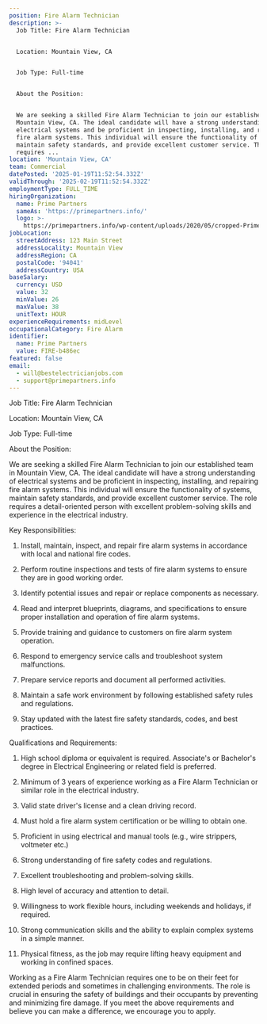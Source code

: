 ```yaml
---
position: Fire Alarm Technician
description: >-
  Job Title: Fire Alarm Technician


  Location: Mountain View, CA


  Job Type: Full-time


  About the Position:


  We are seeking a skilled Fire Alarm Technician to join our established team in
  Mountain View, CA. The ideal candidate will have a strong understanding of
  electrical systems and be proficient in inspecting, installing, and repairing
  fire alarm systems. This individual will ensure the functionality of systems,
  maintain safety standards, and provide excellent customer service. The role
  requires ...
location: 'Mountain View, CA'
team: Commercial
datePosted: '2025-01-19T11:52:54.332Z'
validThrough: '2025-02-19T11:52:54.332Z'
employmentType: FULL_TIME
hiringOrganization:
  name: Prime Partners
  sameAs: 'https://primepartners.info/'
  logo: >-
    https://primepartners.info/wp-content/uploads/2020/05/cropped-Prime-Partners-Logo-NO-BG-1-1.png
jobLocation:
  streetAddress: 123 Main Street
  addressLocality: Mountain View
  addressRegion: CA
  postalCode: '94041'
  addressCountry: USA
baseSalary:
  currency: USD
  value: 32
  minValue: 26
  maxValue: 38
  unitText: HOUR
experienceRequirements: midLevel
occupationalCategory: Fire Alarm
identifier:
  name: Prime Partners
  value: FIRE-b486ec
featured: false
email:
  - will@bestelectricianjobs.com
  - support@primepartners.info
---
```




Job Title: Fire Alarm Technician

Location: Mountain View, CA

Job Type: Full-time

About the Position:

We are seeking a skilled Fire Alarm Technician to join our established team in Mountain View, CA. The ideal candidate will have a strong understanding of electrical systems and be proficient in inspecting, installing, and repairing fire alarm systems. This individual will ensure the functionality of systems, maintain safety standards, and provide excellent customer service. The role requires a detail-oriented person with excellent problem-solving skills and experience in the electrical industry.

Key Responsibilities:

1. Install, maintain, inspect, and repair fire alarm systems in accordance with local and national fire codes.

2. Perform routine inspections and tests of fire alarm systems to ensure they are in good working order.

3. Identify potential issues and repair or replace components as necessary.

4. Read and interpret blueprints, diagrams, and specifications to ensure proper installation and operation of fire alarm systems.

5. Provide training and guidance to customers on fire alarm system operation.

6. Respond to emergency service calls and troubleshoot system malfunctions.

7. Prepare service reports and document all performed activities.

8. Maintain a safe work environment by following established safety rules and regulations.

9. Stay updated with the latest fire safety standards, codes, and best practices.

Qualifications and Requirements:

1. High school diploma or equivalent is required. Associate's or Bachelor's degree in Electrical Engineering or related field is preferred.

2. Minimum of 3 years of experience working as a Fire Alarm Technician or similar role in the electrical industry.

3. Valid state driver's license and a clean driving record.

4. Must hold a fire alarm system certification or be willing to obtain one.

5. Proficient in using electrical and manual tools (e.g., wire strippers, voltmeter etc.)

6. Strong understanding of fire safety codes and regulations.

7. Excellent troubleshooting and problem-solving skills.

8. High level of accuracy and attention to detail.

9. Willingness to work flexible hours, including weekends and holidays, if required.

10. Strong communication skills and the ability to explain complex systems in a simple manner.

11. Physical fitness, as the job may require lifting heavy equipment and working in confined spaces.

Working as a Fire Alarm Technician requires one to be on their feet for extended periods and sometimes in challenging environments. The role is crucial in ensuring the safety of buildings and their occupants by preventing and minimizing fire damage. If you meet the above requirements and believe you can make a difference, we encourage you to apply.
